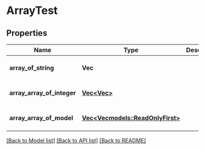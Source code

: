 # ArrayTest

## Properties
Name | Type | Description | Notes
------------ | ------------- | ------------- | -------------
**array_of_string** | **Vec<String>** |  | [optional] [default to None]
**array_array_of_integer** | [**Vec<Vec<i64>>**](array.md) |  | [optional] [default to None]
**array_array_of_model** | [**Vec<Vec<models::ReadOnlyFirst>>**](array.md) |  | [optional] [default to None]

[[Back to Model list]](../README.md#documentation-for-models) [[Back to API list]](../README.md#documentation-for-api-endpoints) [[Back to README]](../README.md)


